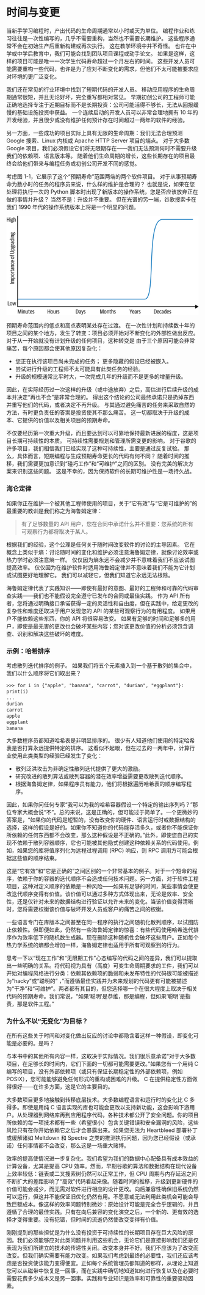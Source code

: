 # 时间与变更

当新手学习编程时，产出代码的生命周期通常以小时或天为单位。 编程作业和练习往往是一次性编写的，几乎不需要重构，当然也不需要长期维护。 这些程序通常不会在初始生产后重新构建或再次执行。 这在教学环境中并不奇怪。 也许在中学或中学后教育中，我们可能会找到团队项目课程或动手论文。 如果是这样，这样的项目可能是唯一一次学生代码寿命超过一个月左右的时间。 这些开发人员可能需要重构一些代码，也许是为了应对不断变化的需求，但他们不太可能被要求应对环境的更广泛变化。

我们还在常见的行业环境中找到了短期代码的开发人员。 移动应用程序的生命周期通常很短，并且无论好坏，完全重写都相对常见。 早期初创公司的工程师可能正确地选择专注于近期目标而不是长期投资：公司可能活得不够长，无法从回报缓慢的基础设施投资中获益。 一个连续启动的开发人员可以非常合理地拥有 10 年的开发经验，并且很少或没有维护任何预计存在时间超过一两年的软件的经验。

另一方面，一些成功的项目实际上具有无限的生命周期：我们无法合理预测 Google 搜索、Linux 内核或 Apache HTTP Server 项目的端点。 对于大多数 Google 项目，我们必须假设它们将无限期存在——我们无法预测何时不需要升级我们的依赖项、语言版本等。 随着他们生命周期的增长，这些长期存在的项目最终会给他们带来与编程任务或初创公司开发不同的感觉。

考虑图 1-1，它展示了这个“预期寿命”范围两端的两个软件项目。 对于从事预期寿命为数小时的任务的程序员来说，什么样的维护是合理的？ 也就是说，如果在您处理将执行一次的 Python 脚本时出现了新版本的操作系统，您是否应该放弃正在做的事情并升级？ 当然不是：升级并不重要。 但在光谱的另一端，谷歌搜索卡在我们 1990 年代的操作系统版本上将是一个明显的问题。

![图 1-1。 寿命和升级的重要性](../../.gitbook/assets/1-1.png)

预期寿命范围内的低点和高点表明某处存在过渡。 在一次性计划和持续数十年的项目之间的某个地方，发生了转变：项目必须开始对不断变化的外部性做出反应。对于从一开始就没有计划升级的任何项目，这种转变是 由于三个原因可能会非常痛苦，每个原因都会使其他原因复杂化：

* 您正在执行该项目尚未完成的任务； 更多隐藏的假设已经被嵌入。
* 尝试进行升级的工程师不太可能具有此类任务的经验。
* 升级的规模通常比平时大，一次完成几年的升级而不是更多的增量升级。

因此，在实际经历过一次这样的升级（或中途放弃）之后，高估进行后续升级的成本并决定“再也不会”是非常合理的。 得出这个结论的公司最终承诺只是扔掉东西并重写他们的代码，或者决定不再升级。 与其通过避免痛苦的任务来采取自然的方法，有时更负责任的答案是投资使其不那么痛苦。 这一切都取决于升级的成本、它提供的价值以及相关项目的预期寿命。

不仅要经历第一次重大升级，而且要达到可以可靠地保持最新进展的程度，这是项目长期可持续性的本质。 可持续性需要规划和管理所需变更的影响。 对于谷歌的许多项目，我们相信我们已经实现了这种可持续性，主要是通过反复试验。 那么，具体而言，短期编程与生成预期寿命更长的代码有何不同？ 随着时间的推移，我们需要更加意识到“碰巧工作”和“可维护”之间的区别。 没有完美的解决方案来识别这些问题。 这是不幸的，因为保持软件的长期可维护性是一场持久战。

### 海仑定律

如果你正在维护一个被其他工程师使用的项目，关于“它有效”与“它是可维护的”的最重要的教训是我们称之为海鲁姆定律：

> 有了足够数量的 API 用户，您在合同中承诺什么并不重要：您系统的所有可观察行为都将取决于某人。

根据我们的经验，这个公理是任何关于随时间改变软件的讨论的主导因素。 它在概念上类似于熵：讨论随时间的变化和维护必须注意海鲁姆定律，就像讨论效率或热力学时必须注意熵一样。 仅仅因为熵永远不会减少并不意味着我们不应该试图提高效率。 仅仅因为在维护软件时适用海鲁姆定律并不意味着我们不能为它计划或试图更好地理解它。 我们可以减轻它，但我们知道它永远无法根除。

海鲁姆定律代表了实践知识——即使有最好的意图、最好的工程师和可靠的代码审查实践——我们也不能假设完全遵守已发布的合同或最佳实践。 作为 API 所有者，您将通过明确接口承诺获得一定的灵活性和自由度，但在实践中，给定更改的复杂性和难度还取决于用户发现您的 API 的某些可观察行为的有用程度。 如果用户不能依赖这些东西，你的 API 将很容易改变。 如果有足够的时间和足够多的用户，即使是最无害的更改也会破坏某些内容；您对该更改价值的分析必须包含调查、识别和解决这些破坏的难度。

### 示例：哈希排序

考虑散列迭代排序的例子。 如果我们将五个元素插入到一个基于散列的集合中，我们以什么顺序将它们取出来？

```
>>> for i in {"apple", "banana", "carrot", "durian", "eggplant"}: print(i) 
...
durian
carrot
apple
eggplant
banana
```

大多数程序员都知道哈希表是非明显排序的。 很少有人知道他们使用的特定哈希表是否打算永远提供特定的排序。 这看似不起眼，但在过去的一两年中，计算行业使用此类类型的经验已经发生了变化：

* 散列泛洪攻击为非确定性散列迭代提供了更大的激励。
* 研究改进的散列算法或散列容器的潜在效率增益需要更改散列迭代顺序。
* 根据海鲁姆定律，如果程序员有能力，他们将根据遍历哈希表的顺序编写程序。

因此，如果你问任何专家“我可以为我的哈希容器假设一个特定的输出序列吗？”那位专家大概会说“不”。总的来说，这是正确的，但可能过于简单了。一个更微妙的答案是，“如果你的代码是短暂的，没有改变你的硬件、语言运行时或数据结构的选择，这样的假设是好的。如果你不知道你的代码能存活多久，或者你不能保证你所依赖的任何东西都不会改变，那么这种假设是不正确的。”此外，即使您自己的实现不依赖于散列容器顺序，它也可能被其他隐式创建这种依赖关系的代码使用。例如，如果您的库将值序列化为远程过程调用 (RPC) 响应，则 RPC 调用方可能会根据这些值的顺序结束。&#x20;

这是“它有效”和“它是正确的”之间区别的一个非常基本的例子。对于一个短命的程序，依赖于你的容器的迭代顺序不会造成任何技术问题。另一方面，对于软件工程项目，这种对定义顺序的依赖是一种风险——如果有足够的时间，某些事情会使更改迭代顺序变得有价值。该价值可以通过多种方式体现出来，无论是效率、安全性，还是仅针对未来的数据结构进行验证以允许未来的变化。当该价值变得清晰时，您将需要权衡该价值与破坏开发人员或客户的痛苦之间的权衡。&#x20;

一些语言专门在库版本之间甚至在同一程序的执行之间随机化散列顺序，以试图防止依赖性。但即便如此，仍然有一些海鲁姆定律的惊喜：有些代码使用哈希迭代排序作为效率低下的随机数生成器。现在删除这种随机性会破坏这些用户。正如每个热力学系统的熵都会增加一样，海鲁姆定律也适用于所有可观察到的行为。&#x20;

思考一下以“现在工作”和“无限期工作”心态编写的代码之间的差异，我们可以提取出一些明确的关系。将代码视为具有（高度）可变生命周期要求的工件，我们可以开始对编程风格进行分类：依赖其依赖项的脆弱和未发布特性的代码很可能被描述为“hacky”或“聪明的” ，”而遵循最佳实践并为未来规划的代码更有可能被描述为“干净”和“可维护”。两者都有其目的，但您选择哪一个在很大程度上取决于相关代码的预期寿命。我们常说，“如果‘聪明’是恭维，那是编程，但如果‘聪明’是指责，那是软件工程。”

### 为什么不以“无变化”为目标？

在所有这些关于时间和对变化做出反应的讨论中都隐含着这样一种假设，即变化可能是必要的。是吗？

&#x20;与本书中的其他所有内容一样，这取决于实际情况。我们很乐意承诺“对于大多数项目，在足够长的时间内，它们下面的一切都可能需要更改。”如果您有一个用纯 C 编写的项目，没有外部依赖项（或只有保证长期稳定性的外部依赖项，例如 POSIX），您可能能够避免任何形式的重构或困难的升级。 C 在提供稳定性方面做得很好——在许多方面，这是它的主要目的。

&#x20;大多数项目更多地接触到转移底层技术。大多数编程语言和运行时的变化比 C 多得多。即使是用纯 C 语言实现的库也可能会更改以支持新功能，这会影响下游用户。从处理器到网络库再到应用程序代码，各种技术都公开了安全问题。你的项目所依赖的每一项技术都有一些（希望很小）包含关键错误和安全漏洞的风险，这些风险只有在你开始依赖它之后才会暴露出来。如果您无法为 Heartbleed 部署补丁或缓解诸如 Meltdown 和 Spectre 之类的推测执行问题，因为您已经假设（或承诺）任何事情都不会改变，那么这是一场重大赌博。&#x20;

效率的提高使情况进一步复杂化。我们希望为我们的数据中心配备具有成本效益的计算设备，尤其是提高 CPU 效率。然而，早期谷歌的算法和数据结构在现代设备上效率较低：链表或二叉搜索树仍然可以正常工作，但 CPU 周期与内存延迟之间不断扩大的差距影响了“高效”代码看起来像。随着时间的推移，升级到更新硬件的价值可能会减少，而无需对软件进行相应的设计更改。向后兼容性确保旧系统仍然可以运行，但这并不能保证旧优化仍然有用。不愿意或无法利用此类机会可能会导致巨额成本。像这样的效率问题特别微妙：原始设计可能是完全合乎逻辑的，并且遵循了合理的最佳实践。只有在向后兼容的变化演变之后，一个新的、更有效的选择才变得重要。没有犯错，但时间的流逝仍然使改变变得有价值。&#x20;

刚刚提到的那些担忧是为什么没有投资于可持续性的长期项目存在巨大风险的原因。我们必须能够应对此类问题并利用这些机会，无论它们是直接影响我们还是仅表现为我们所建立的技术的传递性关闭。改变本身并不好。我们不应该为了改变而改变。但我们确实需要有能力改变。如果我们考虑到最终的必要性，我们还应该考虑是否投资使该能力变得便宜。正如每个系统管理员都知道的那样，从理论上知道您可以从磁带中恢复是一回事，而在实践中确切地知道如何进行恢复以及在必要时需要花费多少成本又是另一回事。实践和专业知识是效率和可靠性的重要驱动因素。
